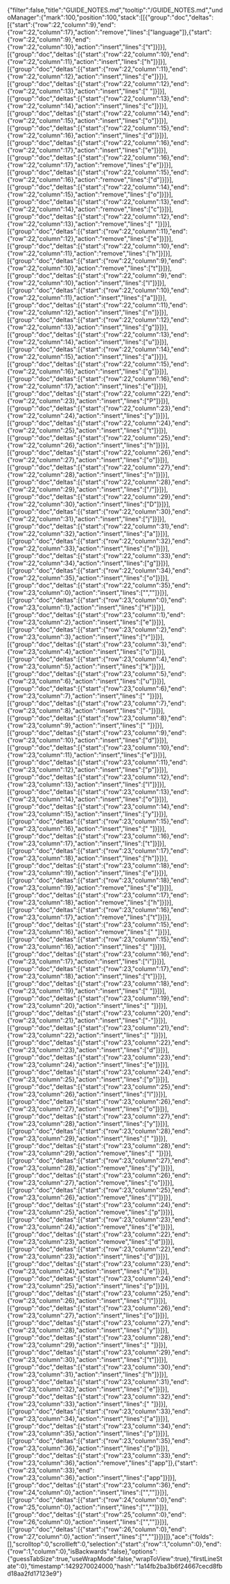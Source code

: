 {"filter":false,"title":"GUIDE_NOTES.md","tooltip":"/GUIDE_NOTES.md","undoManager":{"mark":100,"position":100,"stack":[[{"group":"doc","deltas":[{"start":{"row":22,"column":9},"end":{"row":22,"column":17},"action":"remove","lines":["language"]},{"start":{"row":22,"column":9},"end":{"row":22,"column":10},"action":"insert","lines":["t"]}]}],[{"group":"doc","deltas":[{"start":{"row":22,"column":10},"end":{"row":22,"column":11},"action":"insert","lines":["h"]}]}],[{"group":"doc","deltas":[{"start":{"row":22,"column":11},"end":{"row":22,"column":12},"action":"insert","lines":["e"]}]}],[{"group":"doc","deltas":[{"start":{"row":22,"column":12},"end":{"row":22,"column":13},"action":"insert","lines":[" "]}]}],[{"group":"doc","deltas":[{"start":{"row":22,"column":13},"end":{"row":22,"column":14},"action":"insert","lines":["c"]}]}],[{"group":"doc","deltas":[{"start":{"row":22,"column":14},"end":{"row":22,"column":15},"action":"insert","lines":["o"]}]}],[{"group":"doc","deltas":[{"start":{"row":22,"column":15},"end":{"row":22,"column":16},"action":"insert","lines":["d"]}]}],[{"group":"doc","deltas":[{"start":{"row":22,"column":16},"end":{"row":22,"column":17},"action":"insert","lines":["e"]}]}],[{"group":"doc","deltas":[{"start":{"row":22,"column":16},"end":{"row":22,"column":17},"action":"remove","lines":["e"]}]}],[{"group":"doc","deltas":[{"start":{"row":22,"column":15},"end":{"row":22,"column":16},"action":"remove","lines":["d"]}]}],[{"group":"doc","deltas":[{"start":{"row":22,"column":14},"end":{"row":22,"column":15},"action":"remove","lines":["o"]}]}],[{"group":"doc","deltas":[{"start":{"row":22,"column":13},"end":{"row":22,"column":14},"action":"remove","lines":["c"]}]}],[{"group":"doc","deltas":[{"start":{"row":22,"column":12},"end":{"row":22,"column":13},"action":"remove","lines":[" "]}]}],[{"group":"doc","deltas":[{"start":{"row":22,"column":11},"end":{"row":22,"column":12},"action":"remove","lines":["e"]}]}],[{"group":"doc","deltas":[{"start":{"row":22,"column":10},"end":{"row":22,"column":11},"action":"remove","lines":["h"]}]}],[{"group":"doc","deltas":[{"start":{"row":22,"column":9},"end":{"row":22,"column":10},"action":"remove","lines":["t"]}]}],[{"group":"doc","deltas":[{"start":{"row":22,"column":9},"end":{"row":22,"column":10},"action":"insert","lines":["l"]}]}],[{"group":"doc","deltas":[{"start":{"row":22,"column":10},"end":{"row":22,"column":11},"action":"insert","lines":["a"]}]}],[{"group":"doc","deltas":[{"start":{"row":22,"column":11},"end":{"row":22,"column":12},"action":"insert","lines":["n"]}]}],[{"group":"doc","deltas":[{"start":{"row":22,"column":12},"end":{"row":22,"column":13},"action":"insert","lines":["g"]}]}],[{"group":"doc","deltas":[{"start":{"row":22,"column":13},"end":{"row":22,"column":14},"action":"insert","lines":["u"]}]}],[{"group":"doc","deltas":[{"start":{"row":22,"column":14},"end":{"row":22,"column":15},"action":"insert","lines":["a"]}]}],[{"group":"doc","deltas":[{"start":{"row":22,"column":15},"end":{"row":22,"column":16},"action":"insert","lines":["g"]}]}],[{"group":"doc","deltas":[{"start":{"row":22,"column":16},"end":{"row":22,"column":17},"action":"insert","lines":["e"]}]}],[{"group":"doc","deltas":[{"start":{"row":22,"column":22},"end":{"row":22,"column":23},"action":"insert","lines":["P"]}]}],[{"group":"doc","deltas":[{"start":{"row":22,"column":23},"end":{"row":22,"column":24},"action":"insert","lines":["y"]}]}],[{"group":"doc","deltas":[{"start":{"row":22,"column":24},"end":{"row":22,"column":25},"action":"insert","lines":["t"]}]}],[{"group":"doc","deltas":[{"start":{"row":22,"column":25},"end":{"row":22,"column":26},"action":"insert","lines":["h"]}]}],[{"group":"doc","deltas":[{"start":{"row":22,"column":26},"end":{"row":22,"column":27},"action":"insert","lines":["o"]}]}],[{"group":"doc","deltas":[{"start":{"row":22,"column":27},"end":{"row":22,"column":28},"action":"insert","lines":["n"]}]}],[{"group":"doc","deltas":[{"start":{"row":22,"column":28},"end":{"row":22,"column":29},"action":"insert","lines":["/"]}]}],[{"group":"doc","deltas":[{"start":{"row":22,"column":29},"end":{"row":22,"column":30},"action":"insert","lines":["D"]}]}],[{"group":"doc","deltas":[{"start":{"row":22,"column":30},"end":{"row":22,"column":31},"action":"insert","lines":["j"]}]}],[{"group":"doc","deltas":[{"start":{"row":22,"column":31},"end":{"row":22,"column":32},"action":"insert","lines":["a"]}]}],[{"group":"doc","deltas":[{"start":{"row":22,"column":32},"end":{"row":22,"column":33},"action":"insert","lines":["n"]}]}],[{"group":"doc","deltas":[{"start":{"row":22,"column":33},"end":{"row":22,"column":34},"action":"insert","lines":["g"]}]}],[{"group":"doc","deltas":[{"start":{"row":22,"column":34},"end":{"row":22,"column":35},"action":"insert","lines":["o"]}]}],[{"group":"doc","deltas":[{"start":{"row":22,"column":35},"end":{"row":23,"column":0},"action":"insert","lines":["",""]}]}],[{"group":"doc","deltas":[{"start":{"row":23,"column":0},"end":{"row":23,"column":1},"action":"insert","lines":["H"]}]}],[{"group":"doc","deltas":[{"start":{"row":23,"column":1},"end":{"row":23,"column":2},"action":"insert","lines":["e"]}]}],[{"group":"doc","deltas":[{"start":{"row":23,"column":2},"end":{"row":23,"column":3},"action":"insert","lines":["r"]}]}],[{"group":"doc","deltas":[{"start":{"row":23,"column":3},"end":{"row":23,"column":4},"action":"insert","lines":["o"]}]}],[{"group":"doc","deltas":[{"start":{"row":23,"column":4},"end":{"row":23,"column":5},"action":"insert","lines":["k"]}]}],[{"group":"doc","deltas":[{"start":{"row":23,"column":5},"end":{"row":23,"column":6},"action":"insert","lines":["u"]}]}],[{"group":"doc","deltas":[{"start":{"row":23,"column":6},"end":{"row":23,"column":7},"action":"insert","lines":[" "]}]}],[{"group":"doc","deltas":[{"start":{"row":23,"column":7},"end":{"row":23,"column":8},"action":"insert","lines":["-"]}]}],[{"group":"doc","deltas":[{"start":{"row":23,"column":8},"end":{"row":23,"column":9},"action":"insert","lines":[" "]}]}],[{"group":"doc","deltas":[{"start":{"row":23,"column":9},"end":{"row":23,"column":10},"action":"insert","lines":["d"]}]}],[{"group":"doc","deltas":[{"start":{"row":23,"column":10},"end":{"row":23,"column":11},"action":"insert","lines":["e"]}]}],[{"group":"doc","deltas":[{"start":{"row":23,"column":11},"end":{"row":23,"column":12},"action":"insert","lines":["p"]}]}],[{"group":"doc","deltas":[{"start":{"row":23,"column":12},"end":{"row":23,"column":13},"action":"insert","lines":["l"]}]}],[{"group":"doc","deltas":[{"start":{"row":23,"column":13},"end":{"row":23,"column":14},"action":"insert","lines":["o"]}]}],[{"group":"doc","deltas":[{"start":{"row":23,"column":14},"end":{"row":23,"column":15},"action":"insert","lines":["y"]}]}],[{"group":"doc","deltas":[{"start":{"row":23,"column":15},"end":{"row":23,"column":16},"action":"insert","lines":[" "]}]}],[{"group":"doc","deltas":[{"start":{"row":23,"column":16},"end":{"row":23,"column":17},"action":"insert","lines":["t"]}]}],[{"group":"doc","deltas":[{"start":{"row":23,"column":17},"end":{"row":23,"column":18},"action":"insert","lines":["h"]}]}],[{"group":"doc","deltas":[{"start":{"row":23,"column":18},"end":{"row":23,"column":19},"action":"insert","lines":["e"]}]}],[{"group":"doc","deltas":[{"start":{"row":23,"column":18},"end":{"row":23,"column":19},"action":"remove","lines":["e"]}]}],[{"group":"doc","deltas":[{"start":{"row":23,"column":17},"end":{"row":23,"column":18},"action":"remove","lines":["h"]}]}],[{"group":"doc","deltas":[{"start":{"row":23,"column":16},"end":{"row":23,"column":17},"action":"remove","lines":["t"]}]}],[{"group":"doc","deltas":[{"start":{"row":23,"column":15},"end":{"row":23,"column":16},"action":"remove","lines":[" "]}]}],[{"group":"doc","deltas":[{"start":{"row":23,"column":15},"end":{"row":23,"column":16},"action":"insert","lines":[" "]}]}],[{"group":"doc","deltas":[{"start":{"row":23,"column":16},"end":{"row":23,"column":17},"action":"insert","lines":["i"]}]}],[{"group":"doc","deltas":[{"start":{"row":23,"column":17},"end":{"row":23,"column":18},"action":"insert","lines":["t"]}]}],[{"group":"doc","deltas":[{"start":{"row":23,"column":18},"end":{"row":23,"column":19},"action":"insert","lines":[" "]}]}],[{"group":"doc","deltas":[{"start":{"row":23,"column":19},"end":{"row":23,"column":20},"action":"insert","lines":[" "]}]}],[{"group":"doc","deltas":[{"start":{"row":23,"column":20},"end":{"row":23,"column":21},"action":"insert","lines":["-"]}]}],[{"group":"doc","deltas":[{"start":{"row":23,"column":21},"end":{"row":23,"column":22},"action":"insert","lines":[" "]}]}],[{"group":"doc","deltas":[{"start":{"row":23,"column":22},"end":{"row":23,"column":23},"action":"insert","lines":["d"]}]}],[{"group":"doc","deltas":[{"start":{"row":23,"column":23},"end":{"row":23,"column":24},"action":"insert","lines":["e"]}]}],[{"group":"doc","deltas":[{"start":{"row":23,"column":24},"end":{"row":23,"column":25},"action":"insert","lines":["p"]}]}],[{"group":"doc","deltas":[{"start":{"row":23,"column":25},"end":{"row":23,"column":26},"action":"insert","lines":["l"]}]}],[{"group":"doc","deltas":[{"start":{"row":23,"column":26},"end":{"row":23,"column":27},"action":"insert","lines":["o"]}]}],[{"group":"doc","deltas":[{"start":{"row":23,"column":27},"end":{"row":23,"column":28},"action":"insert","lines":["y"]}]}],[{"group":"doc","deltas":[{"start":{"row":23,"column":28},"end":{"row":23,"column":29},"action":"insert","lines":[" "]}]}],[{"group":"doc","deltas":[{"start":{"row":23,"column":28},"end":{"row":23,"column":29},"action":"remove","lines":[" "]}]}],[{"group":"doc","deltas":[{"start":{"row":23,"column":27},"end":{"row":23,"column":28},"action":"remove","lines":["y"]}]}],[{"group":"doc","deltas":[{"start":{"row":23,"column":26},"end":{"row":23,"column":27},"action":"remove","lines":["o"]}]}],[{"group":"doc","deltas":[{"start":{"row":23,"column":25},"end":{"row":23,"column":26},"action":"remove","lines":["l"]}]}],[{"group":"doc","deltas":[{"start":{"row":23,"column":24},"end":{"row":23,"column":25},"action":"remove","lines":["p"]}]}],[{"group":"doc","deltas":[{"start":{"row":23,"column":23},"end":{"row":23,"column":24},"action":"remove","lines":["e"]}]}],[{"group":"doc","deltas":[{"start":{"row":23,"column":22},"end":{"row":23,"column":23},"action":"remove","lines":["d"]}]}],[{"group":"doc","deltas":[{"start":{"row":23,"column":22},"end":{"row":23,"column":23},"action":"insert","lines":["d"]}]}],[{"group":"doc","deltas":[{"start":{"row":23,"column":23},"end":{"row":23,"column":24},"action":"insert","lines":["e"]}]}],[{"group":"doc","deltas":[{"start":{"row":23,"column":24},"end":{"row":23,"column":25},"action":"insert","lines":["p"]}]}],[{"group":"doc","deltas":[{"start":{"row":23,"column":25},"end":{"row":23,"column":26},"action":"insert","lines":["l"]}]}],[{"group":"doc","deltas":[{"start":{"row":23,"column":26},"end":{"row":23,"column":27},"action":"insert","lines":["o"]}]}],[{"group":"doc","deltas":[{"start":{"row":23,"column":27},"end":{"row":23,"column":28},"action":"insert","lines":["y"]}]}],[{"group":"doc","deltas":[{"start":{"row":23,"column":28},"end":{"row":23,"column":29},"action":"insert","lines":[" "]}]}],[{"group":"doc","deltas":[{"start":{"row":23,"column":29},"end":{"row":23,"column":30},"action":"insert","lines":["t"]}]}],[{"group":"doc","deltas":[{"start":{"row":23,"column":30},"end":{"row":23,"column":31},"action":"insert","lines":["h"]}]}],[{"group":"doc","deltas":[{"start":{"row":23,"column":31},"end":{"row":23,"column":32},"action":"insert","lines":["e"]}]}],[{"group":"doc","deltas":[{"start":{"row":23,"column":32},"end":{"row":23,"column":33},"action":"insert","lines":[" "]}]}],[{"group":"doc","deltas":[{"start":{"row":23,"column":33},"end":{"row":23,"column":34},"action":"insert","lines":["a"]}]}],[{"group":"doc","deltas":[{"start":{"row":23,"column":34},"end":{"row":23,"column":35},"action":"insert","lines":["p"]}]}],[{"group":"doc","deltas":[{"start":{"row":23,"column":35},"end":{"row":23,"column":36},"action":"insert","lines":["p"]}]}],[{"group":"doc","deltas":[{"start":{"row":23,"column":33},"end":{"row":23,"column":36},"action":"remove","lines":["app"]},{"start":{"row":23,"column":33},"end":{"row":23,"column":36},"action":"insert","lines":["app"]}]}],[{"group":"doc","deltas":[{"start":{"row":23,"column":36},"end":{"row":24,"column":0},"action":"insert","lines":["",""]}]}],[{"group":"doc","deltas":[{"start":{"row":24,"column":0},"end":{"row":25,"column":0},"action":"insert","lines":["",""]}]}],[{"group":"doc","deltas":[{"start":{"row":25,"column":0},"end":{"row":26,"column":0},"action":"insert","lines":["",""]}]}],[{"group":"doc","deltas":[{"start":{"row":26,"column":0},"end":{"row":27,"column":0},"action":"insert","lines":["",""]}]}]]},"ace":{"folds":[],"scrolltop":0,"scrollleft":0,"selection":{"start":{"row":1,"column":0},"end":{"row":1,"column":0},"isBackwards":false},"options":{"guessTabSize":true,"useWrapMode":false,"wrapToView":true},"firstLineState":0},"timestamp":1429270024000,"hash":"1a14fb2ba3b6f24667cecd8fbd18aa2fd17123e9"}